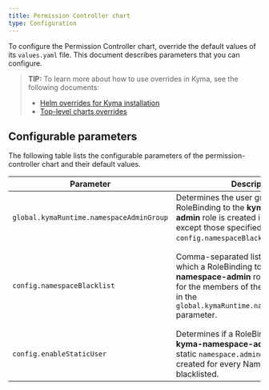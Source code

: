 ```yaml
---
title: Permission Controller chart
type: Configuration
---
```


To configure the Permission Controller chart, override the default values of its `values.yaml` file. This document describes parameters that you can configure.

>**TIP:** To learn more about how to use overrides in Kyma, see the following documents:
>* [Helm overrides for Kyma installation](/root/kyma/#configuration-helm-overrides-for-kyma-installation)
>* [Top-level charts overrides](/root/kyma/#configuration-helm-overrides-for-kyma-installation-top-level-charts-overrides)

## Configurable parameters

The following table lists the configurable parameters of the permission-controller chart and their default values.

| Parameter | Description | Default value |
| --------- | ----------- | ------------- |
| `global.kymaRuntime.namespaceAdminGroup` | Determines the user group for which a RoleBinding to the **kyma-namespace-admin** role is created in all Namespaces except those specified in the `config.namespaceBlacklist` parameter. | `runtimeNamespaceAdmin` |
| `config.namespaceBlacklist` | Comma-separated list of Namespaces in which a RoleBinding to the **kyma-namespace-admin** role is not created for the members of the group specified in the `global.kymaRuntime.namespaceAdminGroup` parameter.|`kyma-system, istio-system, default, knative-eventing, knative-serving, kube-node-lease, kube-public, kube-system, kyma-installer, kyma-integration, natss, tekton-pipelines` |
| `config.enableStaticUser`| Determines if a RoleBinding to the **kyma-namespace-admin** role for the static `namespace.admin@kyma.cx` user is created for every Namespace that is not blacklisted. | `true` |
